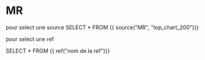 # MR
pour select une source
SELECT 
    *
FROM {{ source("MR", "top_chart_200")}}

pour select une ref 

SELECT 
    *
FROM {{ ref("nom de la ref")}}